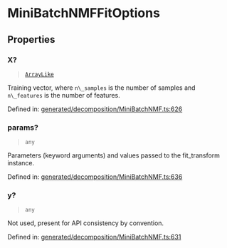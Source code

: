 # MiniBatchNMFFitOptions

## Properties

### X?

> [`ArrayLike`](../types/ArrayLike.md)

Training vector, where `n\_samples` is the number of samples and `n\_features` is the number of features.

Defined in:  [generated/decomposition/MiniBatchNMF.ts:626](https://github.com/transitive-bullshit/scikit-learn-ts/blob/b59c1ff/packages/sklearn/src/generated/decomposition/MiniBatchNMF.ts#L626)

### params?

> `any`

Parameters (keyword arguments) and values passed to the fit\_transform instance.

Defined in:  [generated/decomposition/MiniBatchNMF.ts:636](https://github.com/transitive-bullshit/scikit-learn-ts/blob/b59c1ff/packages/sklearn/src/generated/decomposition/MiniBatchNMF.ts#L636)

### y?

> `any`

Not used, present for API consistency by convention.

Defined in:  [generated/decomposition/MiniBatchNMF.ts:631](https://github.com/transitive-bullshit/scikit-learn-ts/blob/b59c1ff/packages/sklearn/src/generated/decomposition/MiniBatchNMF.ts#L631)
